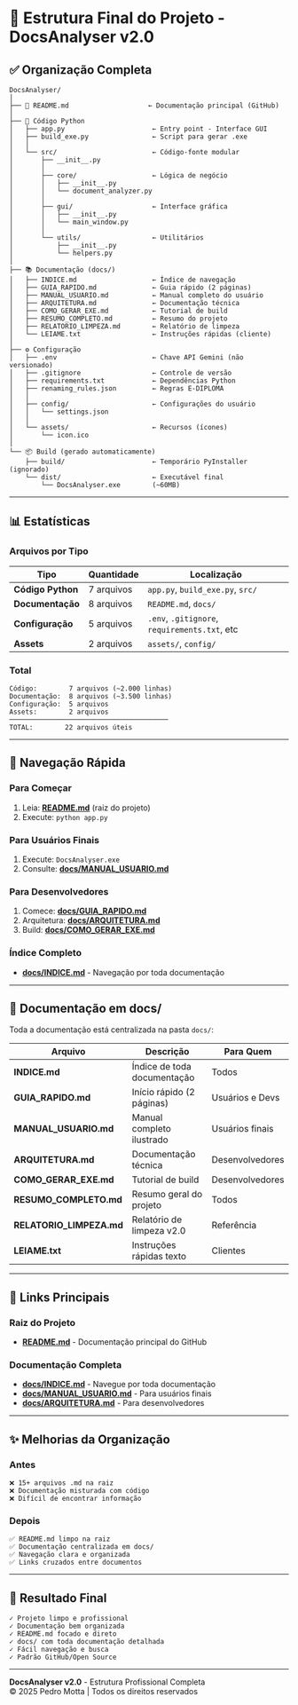 # 📁 Estrutura Final do Projeto - DocsAnalyser v2.0

## ✅ Organização Completa

```
DocsAnalyser/
│
├── 📄 README.md                    ← Documentação principal (GitHub)
│
├── 🐍 Código Python
│   ├── app.py                      ← Entry point - Interface GUI
│   ├── build_exe.py                ← Script para gerar .exe
│   │
│   └── src/                        ← Código-fonte modular
│       ├── __init__.py
│       │
│       ├── core/                   ← Lógica de negócio
│       │   ├── __init__.py
│       │   └── document_analyzer.py
│       │
│       ├── gui/                    ← Interface gráfica
│       │   ├── __init__.py
│       │   └── main_window.py
│       │
│       └── utils/                  ← Utilitários
│           ├── __init__.py
│           └── helpers.py
│
├── 📚 Documentação (docs/)
│   ├── INDICE.md                   ← Índice de navegação
│   ├── GUIA_RAPIDO.md              ← Guia rápido (2 páginas)
│   ├── MANUAL_USUARIO.md           ← Manual completo do usuário
│   ├── ARQUITETURA.md              ← Documentação técnica
│   ├── COMO_GERAR_EXE.md           ← Tutorial de build
│   ├── RESUMO_COMPLETO.md          ← Resumo do projeto
│   ├── RELATORIO_LIMPEZA.md        ← Relatório de limpeza
│   └── LEIAME.txt                  ← Instruções rápidas (cliente)
│
├── ⚙️ Configuração
│   ├── .env                        ← Chave API Gemini (não versionado)
│   ├── .gitignore                  ← Controle de versão
│   ├── requirements.txt            ← Dependências Python
│   ├── renaming_rules.json         ← Regras E-DIPLOMA
│   │
│   ├── config/                     ← Configurações do usuário
│   │   └── settings.json
│   │
│   └── assets/                     ← Recursos (ícones)
│       └── icon.ico
│
└── 📦 Build (gerado automaticamente)
    ├── build/                      ← Temporário PyInstaller (ignorado)
    └── dist/                       ← Executável final
        └── DocsAnalyser.exe        (~60MB)
```

---

## 📊 Estatísticas

### Arquivos por Tipo

| Tipo | Quantidade | Localização |
|------|------------|-------------|
| **Código Python** | 7 arquivos | `app.py`, `build_exe.py`, `src/` |
| **Documentação** | 8 arquivos | `README.md`, `docs/` |
| **Configuração** | 5 arquivos | `.env`, `.gitignore`, `requirements.txt`, etc |
| **Assets** | 2 arquivos | `assets/`, `config/` |

### Total
```
Código:        7 arquivos (~2.000 linhas)
Documentação:  8 arquivos (~3.500 linhas)
Configuração:  5 arquivos
Assets:        2 arquivos
────────────────────────────────────────
TOTAL:        22 arquivos úteis
```

---

## 🎯 Navegação Rápida

### Para Começar
1. Leia: **[README.md](../README.md)** (raiz do projeto)
2. Execute: `python app.py`

### Para Usuários Finais
1. Execute: `DocsAnalyser.exe`
2. Consulte: **[docs/MANUAL_USUARIO.md](MANUAL_USUARIO.md)**

### Para Desenvolvedores
1. Comece: **[docs/GUIA_RAPIDO.md](GUIA_RAPIDO.md)**
2. Arquitetura: **[docs/ARQUITETURA.md](ARQUITETURA.md)**
3. Build: **[docs/COMO_GERAR_EXE.md](COMO_GERAR_EXE.md)**

### Índice Completo
- **[docs/INDICE.md](INDICE.md)** - Navegação por toda documentação

---

## 📝 Documentação em docs/

Toda a documentação está centralizada na pasta `docs/`:

| Arquivo | Descrição | Para Quem |
|---------|-----------|-----------|
| **INDICE.md** | Índice de toda documentação | Todos |
| **GUIA_RAPIDO.md** | Início rápido (2 páginas) | Usuários e Devs |
| **MANUAL_USUARIO.md** | Manual completo ilustrado | Usuários finais |
| **ARQUITETURA.md** | Documentação técnica | Desenvolvedores |
| **COMO_GERAR_EXE.md** | Tutorial de build | Desenvolvedores |
| **RESUMO_COMPLETO.md** | Resumo geral do projeto | Todos |
| **RELATORIO_LIMPEZA.md** | Relatório de limpeza v2.0 | Referência |
| **LEIAME.txt** | Instruções rápidas texto | Clientes |

---

## 🔗 Links Principais

### Raiz do Projeto
- **[README.md](../README.md)** - Documentação principal do GitHub

### Documentação Completa
- **[docs/INDICE.md](INDICE.md)** - Navegue por toda documentação
- **[docs/MANUAL_USUARIO.md](MANUAL_USUARIO.md)** - Para usuários finais
- **[docs/ARQUITETURA.md](ARQUITETURA.md)** - Para desenvolvedores

---

## ✨ Melhorias da Organização

### Antes
```
❌ 15+ arquivos .md na raiz
❌ Documentação misturada com código
❌ Difícil de encontrar informação
```

### Depois
```
✅ README.md limpo na raiz
✅ Documentação centralizada em docs/
✅ Navegação clara e organizada
✅ Links cruzados entre documentos
```

---

## 🎉 Resultado Final

```
✓ Projeto limpo e profissional
✓ Documentação bem organizada
✓ README.md focado e direto
✓ docs/ com toda documentação detalhada
✓ Fácil navegação e busca
✓ Padrão GitHub/Open Source
```

---

**DocsAnalyser v2.0** - Estrutura Profissional Completa  
© 2025 Pedro Motta | Todos os direitos reservados
